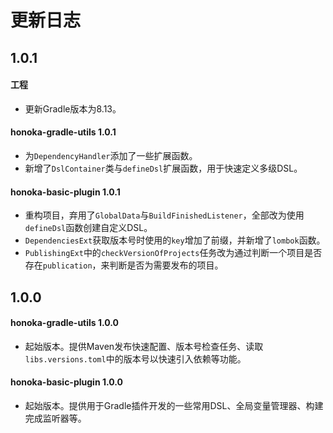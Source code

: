 # 更新日志

## 1.0.1
#### 工程
- 更新Gradle版本为8.13。

#### honoka-gradle-utils 1.0.1
- 为`DependencyHandler`添加了一些扩展函数。
- 新增了`DslContainer`类与`defineDsl`扩展函数，用于快速定义多级DSL。

#### honoka-basic-plugin 1.0.1
- 重构项目，弃用了`GlobalData`与`BuildFinishedListener`，全部改为使用`defineDsl`函数创建自定义DSL。
- `DependenciesExt`获取版本号时使用的`key`增加了前缀，并新增了`lombok`函数。
- `PublishingExt`中的`checkVersionOfProjects`任务改为通过判断一个项目是否存在`publication`，来判断是否为需要发布的项目。

## 1.0.0
#### honoka-gradle-utils 1.0.0
- 起始版本。提供Maven发布快速配置、版本号检查任务、读取`libs.versions.toml`中的版本号以快速引入依赖等功能。

#### honoka-basic-plugin 1.0.0
- 起始版本。提供用于Gradle插件开发的一些常用DSL、全局变量管理器、构建完成监听器等。
